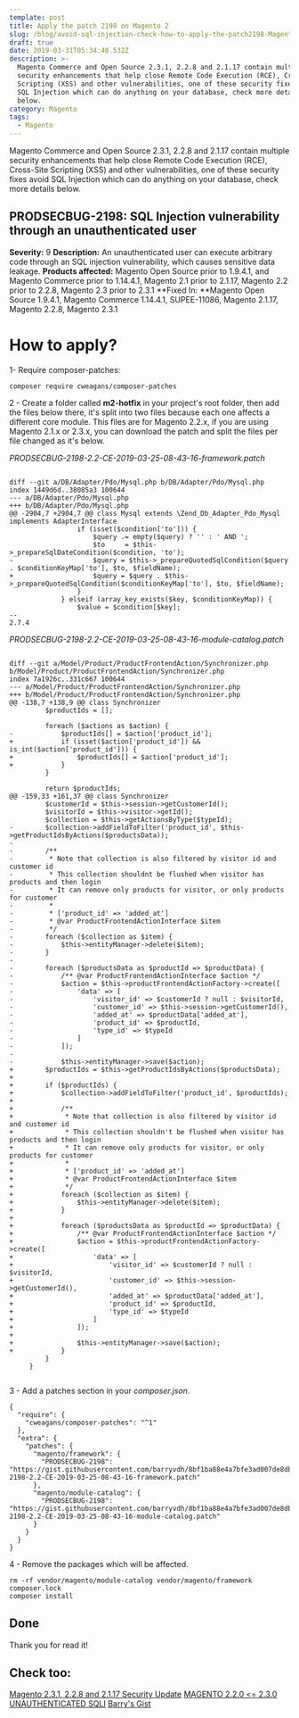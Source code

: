 ```yaml
---
template: post
title: Apply the patch 2198 on Magento 2
slug: /blog/avoid-sql-injection-check-how-to-apply-the-patch2198-Magento2
draft: true
date: 2019-03-31T05:34:40.532Z
description: >-
  Magento Commerce and Open Source 2.3.1, 2.2.8 and 2.1.17 contain multiple
  security enhancements that help close Remote Code Execution (RCE), Cross-Site
  Scripting (XSS) and other vulnerabilities, one of these security fixes avoid
  SQL Injection which can do anything on your database, check more details
  below.
category: Magento
tags:
  - Magento
---
```

Magento Commerce and Open Source 2.3.1, 2.2.8 and 2.1.17 contain multiple security enhancements that help close Remote Code Execution (RCE), Cross-Site Scripting (XSS) and other vulnerabilities, one of these security fixes avoid SQL Injection which can do anything on your database, check more details below.
## PRODSECBUG-2198: SQL Injection vulnerability through an unauthenticated user
**Severity:** 9
**Description:** An unauthenticated user can execute arbitrary code through an SQL injection vulnerability, which causes sensitive data leakage.
**Products affected:** Magento Open Source prior to 1.9.4.1, and Magento Commerce prior to 1.14.4.1, Magento 2.1 prior to 2.1.17, Magento 2.2 prior to 2.2.8, Magento 2.3 prior to 2.3.1
**Fixed In: **Magento Open Source 1.9.4.1, Magento Commerce 1.14.4.1, SUPEE-11086, Magento 2.1.17, Magento 2.2.8, Magento 2.3.1 
# How to apply?
1- Require composer-patches: 

```
composer require cweagans/composer-patches
```

2 - Create a folder called **m2-hotfix** in your project's root folder, then add the files below there, it's split into two files because each one affects a different core module. This files are for Magento 2.2.x, if you are using Magento 2.1.x or 2.3.x, you can download the patch and split the files per file changed as it's below.

_PRODSECBUG-2198-2.2-CE-2019-03-25-08-43-16-framework.patch_

```

diff --git a/DB/Adapter/Pdo/Mysql.php b/DB/Adapter/Pdo/Mysql.php
index 1449d6d..38085a3 100644
--- a/DB/Adapter/Pdo/Mysql.php
+++ b/DB/Adapter/Pdo/Mysql.php
@@ -2904,7 +2904,7 @@ class Mysql extends \Zend_Db_Adapter_Pdo_Mysql implements AdapterInterface
                 if (isset($condition['to'])) {
                     $query .= empty($query) ? '' : ' AND ';
                     $to     = $this->_prepareSqlDateCondition($condition, 'to');
-                    $query = $this->_prepareQuotedSqlCondition($query . $conditionKeyMap['to'], $to, $fieldName);
+                    $query = $query . $this->_prepareQuotedSqlCondition($conditionKeyMap['to'], $to, $fieldName);
                 }
             } elseif (array_key_exists($key, $conditionKeyMap)) {
                 $value = $condition[$key];
-- 
2.7.4

```



_PRODSECBUG-2198-2.2-CE-2019-03-25-08-43-16-module-catalog.patch_

```

diff --git a/Model/Product/ProductFrontendAction/Synchronizer.php b/Model/Product/ProductFrontendAction/Synchronizer.php
index 7a1926c..331c667 100644
--- a/Model/Product/ProductFrontendAction/Synchronizer.php
+++ b/Model/Product/ProductFrontendAction/Synchronizer.php
@@ -138,7 +138,9 @@ class Synchronizer
         $productIds = [];
 
         foreach ($actions as $action) {
-            $productIds[] = $action['product_id'];
+            if (isset($action['product_id']) && is_int($action['product_id'])) {
+                $productIds[] = $action['product_id'];
+            }
         }
 
         return $productIds;
@@ -159,33 +161,37 @@ class Synchronizer
         $customerId = $this->session->getCustomerId();
         $visitorId = $this->visitor->getId();
         $collection = $this->getActionsByType($typeId);
-        $collection->addFieldToFilter('product_id', $this->getProductIdsByActions($productsData));
-
-        /**
-         * Note that collection is also filtered by visitor id and customer id
-         * This collection shouldnt be flushed when visitor has products and then login
-         * It can remove only products for visitor, or only products for customer
-         *
-         * ['product_id' => 'added_at']
-         * @var ProductFrontendActionInterface $item
-         */
-        foreach ($collection as $item) {
-            $this->entityManager->delete($item);
-        }
-
-        foreach ($productsData as $productId => $productData) {
-            /** @var ProductFrontendActionInterface $action */
-            $action = $this->productFrontendActionFactory->create([
-                'data' => [
-                    'visitor_id' => $customerId ? null : $visitorId,
-                    'customer_id' => $this->session->getCustomerId(),
-                    'added_at' => $productData['added_at'],
-                    'product_id' => $productId,
-                    'type_id' => $typeId
-                ]
-            ]);
-
-            $this->entityManager->save($action);
+        $productIds = $this->getProductIdsByActions($productsData);
+
+        if ($productIds) {
+            $collection->addFieldToFilter('product_id', $productIds);
+
+            /**
+             * Note that collection is also filtered by visitor id and customer id
+             * This collection shouldn't be flushed when visitor has products and then login
+             * It can remove only products for visitor, or only products for customer
+             *
+             * ['product_id' => 'added_at']
+             * @var ProductFrontendActionInterface $item
+             */
+            foreach ($collection as $item) {
+                $this->entityManager->delete($item);
+            }
+
+            foreach ($productsData as $productId => $productData) {
+                /** @var ProductFrontendActionInterface $action */
+                $action = $this->productFrontendActionFactory->create([
+                    'data' => [
+                        'visitor_id' => $customerId ? null : $visitorId,
+                        'customer_id' => $this->session->getCustomerId(),
+                        'added_at' => $productData['added_at'],
+                        'product_id' => $productId,
+                        'type_id' => $typeId
+                    ]
+                ]);
+
+                $this->entityManager->save($action);
+            }
         }
     }


```

3 - Add a patches section in your _composer.json_.

```
{
  "require": {
    "cweagans/composer-patches": "^1"
  },
  "extra": {
    "patches": {
      "magento/framework": {
        "PRODSECBUG-2198": "https://gist.githubusercontent.com/barryvdh/8bf1ba88e4a7bfe3ad007de8dbf2600c/raw/e8d7e0072990cafbcba0e847b20fce62d8793938/PRODSECBUG-2198-2.2-CE-2019-03-25-08-43-16-framework.patch"
      },
      "magento/module-catalog": {
        "PRODSECBUG-2198": "https://gist.githubusercontent.com/barryvdh/8bf1ba88e4a7bfe3ad007de8dbf2600c/raw/e8d7e0072990cafbcba0e847b20fce62d8793938/PRODSECBUG-2198-2.2-CE-2019-03-25-08-43-16-module-catalog.patch"
      }
    }
  }
}
```


4 - Remove the packages which will be affected.

```
rm -rf vendor/magento/module-catalog vendor/magento/framework composer.lock
composer install

```
## Done
Thank you for read it!

## Check too:
[Magento 2.3.1, 2.2.8 and 2.1.17 Security Update](https://magento.com/tech-resources/download#download2288)
[MAGENTO 2.2.0 <= 2.3.0 UNAUTHENTICATED SQLI](https://www.ambionics.io/blog/magento-sqli)
[Barry's Gist](https://gist.github.com/barryvdh/8bf1ba88e4a7bfe3ad007de8dbf2600c)
